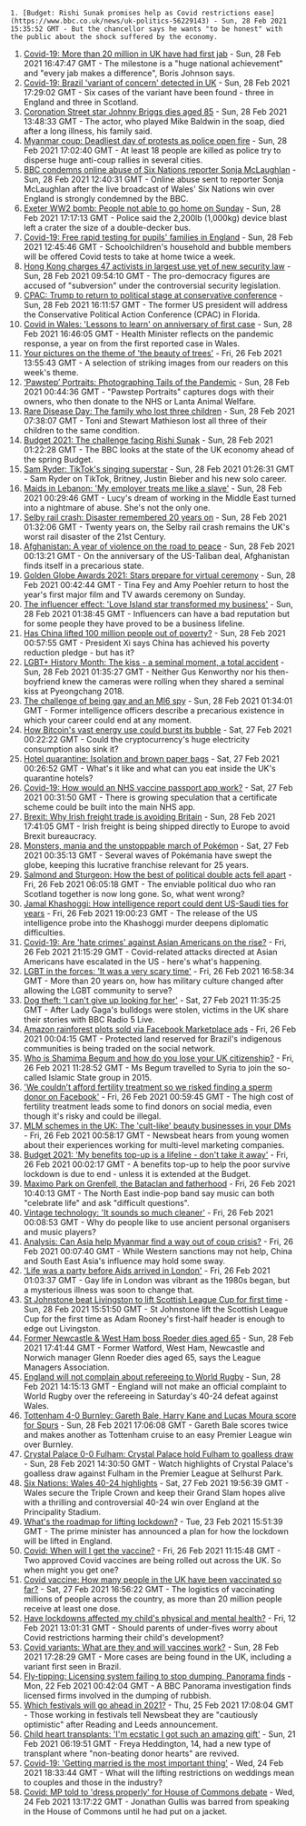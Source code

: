 
    1. [Budget: Rishi Sunak promises help as Covid restrictions ease](https://www.bbc.co.uk/news/uk-politics-56229143) - Sun, 28 Feb 2021 15:35:52 GMT - But the chancellor says he wants "to be honest" with the public about the shock suffered by the economy.
1. [Covid-19: More than 20 million in UK have had first jab](https://www.bbc.co.uk/news/uk-56231518) - Sun, 28 Feb 2021 16:47:47 GMT - The milestone is a "huge national achievement" and "every jab makes a difference", Boris Johnson says.
1. [Covid-19: Brazil 'variant of concern' detected in UK](https://www.bbc.co.uk/news/uk-56233038) - Sun, 28 Feb 2021 17:29:02 GMT - Six cases of the variant have been found - three in England and three in Scotland.
1. [Coronation Street star Johnny Briggs dies aged 85](https://www.bbc.co.uk/news/uk-56229247) - Sun, 28 Feb 2021 13:48:33 GMT - The actor, who played Mike Baldwin in the soap, died after a long illness, his family said.
1. [Myanmar coup: Deadliest day of protests as police open fire](https://www.bbc.co.uk/news/world-asia-56228357) - Sun, 28 Feb 2021 17:02:40 GMT - At least 18 people are killed as police try to disperse huge anti-coup rallies in several cities.
1. [BBC condemns online abuse of Six Nations reporter Sonja McLaughlan](https://www.bbc.co.uk/sport/rugby-union/56230006) - Sun, 28 Feb 2021 12:40:31 GMT - Online abuse sent to reporter Sonja McLaughlan after the live broadcast of Wales' Six Nations win over England is strongly condemned by the BBC.
1. [Exeter WW2 bomb: People not able to go home on Sunday](https://www.bbc.co.uk/news/uk-england-devon-56229045) - Sun, 28 Feb 2021 17:17:13 GMT - Police said the 2,200lb (1,000kg) device blast left a crater the size of a double-decker bus.
1. [Covid-19: Free rapid testing for pupils' families in England](https://www.bbc.co.uk/news/uk-56226020) - Sun, 28 Feb 2021 12:45:46 GMT - Schoolchildren's household and bubble members will be offered Covid tests to take at home twice a week.
1. [Hong Kong charges 47 activists in largest use yet of new security law](https://www.bbc.co.uk/news/world-asia-china-56228363) - Sun, 28 Feb 2021 09:54:10 GMT - The pro-democracy figures are accused of "subversion" under the controversial security legislation.
1. [CPAC: Trump to return to political stage at conservative conference](https://www.bbc.co.uk/news/world-us-canada-56230998) - Sun, 28 Feb 2021 16:11:57 GMT - The former US president will address the Conservative Political Action Conference (CPAC) in Florida.
1. [Covid in Wales: 'Lessons to learn' on anniversary of first case](https://www.bbc.co.uk/news/uk-wales-56228832) - Sun, 28 Feb 2021 16:46:05 GMT - Health Minister reflects on the pandemic response, a year on from the first reported case in Wales.
1. [Your pictures on the theme of 'the beauty of trees'](https://www.bbc.co.uk/news/in-pictures-56211135) - Fri, 26 Feb 2021 13:55:43 GMT - A selection of striking images from our readers on this week's theme.
1. [‘Pawstep’ Portraits: Photographing Tails of the Pandemic](https://www.bbc.co.uk/news/uk-england-london-56200547) - Sun, 28 Feb 2021 00:44:36 GMT - "Pawstep Portraits" captures dogs with their owners, who then donate to the NHS or Lanta Animal Welfare.
1. [Rare Disease Day: The family who lost three children](https://www.bbc.co.uk/news/uk-england-tyne-56198686) - Sun, 28 Feb 2021 07:38:07 GMT - Toni and Stewart Mathieson lost all three of their children to the same condition.
1. [Budget 2021: The challenge facing Rishi Sunak](https://www.bbc.co.uk/news/business-56112755) - Sun, 28 Feb 2021 01:22:28 GMT - The BBC looks at the state of the UK economy ahead of the spring Budget.
1. [Sam Ryder: TikTok's singing superstar](https://www.bbc.co.uk/news/newsbeat-56212555) - Sun, 28 Feb 2021 01:26:31 GMT - Sam Ryder on TikTok, Britney, Justin Bieber and his new solo career.
1. [Maids in Lebanon: 'My employer treats me like a slave'](https://www.bbc.co.uk/news/world-middle-east-56202987) - Sun, 28 Feb 2021 00:29:46 GMT - Lucy's dream of working in the Middle East turned into a nightmare of abuse. She's not the only one.
1. [Selby rail crash: Disaster remembered 20 years on](https://www.bbc.co.uk/news/uk-england-york-north-yorkshire-56085631) - Sun, 28 Feb 2021 01:32:06 GMT - Twenty years on, the Selby rail crash remains the UK's worst rail disaster of the 21st Century.
1. [Afghanistan: A year of violence on the road to peace](https://www.bbc.co.uk/news/world-asia-56157627) - Sun, 28 Feb 2021 00:13:21 GMT - On the anniversary of the US-Taliban deal, Afghanistan finds itself in a precarious state.
1. [Golden Globe Awards 2021: Stars prepare for virtual ceremony](https://www.bbc.co.uk/news/entertainment-arts-56160807) - Sun, 28 Feb 2021 00:42:44 GMT - Tina Fey and Amy Poehler return to host the year's first major film and TV awards ceremony on Sunday.
1. [The influencer effect: 'Love Island star transformed my business'](https://www.bbc.co.uk/news/technology-56209250) - Sun, 28 Feb 2021 01:38:45 GMT - Influencers can have a bad reputation but for some people they have proved to be a business lifeline.
1. [Has China lifted 100 million people out of poverty?](https://www.bbc.co.uk/news/56213271) - Sun, 28 Feb 2021 00:57:55 GMT - President Xi says China has achieved his poverty reduction pledge - but has it?
1. [LGBT+ History Month: The kiss - a seminal moment, a total accident](https://www.bbc.co.uk/sport/winter-sports/56168548) - Sun, 28 Feb 2021 01:35:27 GMT - Neither Gus Kenworthy nor his then-boyfriend knew the cameras were rolling when they shared a seminal kiss at Pyeongchang 2018.
1. [The challenge of being gay and an MI6 spy](https://www.bbc.co.uk/news/uk-56211665) - Sun, 28 Feb 2021 01:34:01 GMT - Former intelligence officers describe a precarious existence in which your career could end at any moment.
1. [How Bitcoin's vast energy use could burst its bubble](https://www.bbc.co.uk/news/science-environment-56215787) - Sat, 27 Feb 2021 00:22:22 GMT - Could the cryptocurrency's huge electricity consumption also sink it?
1. [Hotel quarantine: Isolation and brown paper bags](https://www.bbc.co.uk/news/uk-56212665) - Sat, 27 Feb 2021 00:26:52 GMT - What's it like and what can you eat inside the UK's quarantine hotels?
1. [Covid-19: How would an NHS vaccine passport app work?](https://www.bbc.co.uk/news/technology-56198552) - Sat, 27 Feb 2021 00:31:50 GMT - There is growing speculation that a certificate scheme could be built into the main NHS app.
1. [Brexit: Why Irish freight trade is avoiding Britain](https://www.bbc.co.uk/news/56201463) - Sun, 28 Feb 2021 17:41:05 GMT - Irish freight is being shipped directly to Europe to avoid Brexit bureaucracy.
1. [Monsters, mania and the unstoppable march of Pokémon](https://www.bbc.co.uk/news/world-asia-56178987) - Sat, 27 Feb 2021 00:35:13 GMT - Several waves of Pokémania have swept the globe, keeping this lucrative franchise relevant for 25 years.
1. [Salmond and Sturgeon: How the best of political double acts fell apart](https://www.bbc.co.uk/news/uk-scotland-56166753) - Fri, 26 Feb 2021 06:05:18 GMT - The enviable political duo who ran Scotland together is now long gone. So, what went wrong?
1. [Jamal Khashoggi: How intelligence report could dent US-Saudi ties for years](https://www.bbc.co.uk/news/world-us-canada-56206325) - Fri, 26 Feb 2021 19:00:23 GMT - The release of the US intelligence probe into the Khashoggi murder deepens diplomatic difficulties.
1. [Covid-19: Are 'hate crimes' against Asian Americans on the rise?](https://www.bbc.co.uk/news/world-us-canada-56218684) - Fri, 26 Feb 2021 21:15:29 GMT - Covid-related attacks directed at Asian Americans have escalated in the US - here's what's happening.
1. [LGBT in the forces: 'It was a very scary time'](https://www.bbc.co.uk/news/uk-england-devon-56187485) - Fri, 26 Feb 2021 16:58:34 GMT - More than 20 years on, how has military culture changed after allowing the LGBT community to serve?
1. [Dog theft: 'I can't give up looking for her'](https://www.bbc.co.uk/news/uk-56214506) - Sat, 27 Feb 2021 11:35:25 GMT - After Lady Gaga's bulldogs were stolen, victims in the UK share their stories with BBC Radio 5 Live.
1. [Amazon rainforest plots sold via Facebook Marketplace ads](https://www.bbc.co.uk/news/technology-56168844) - Fri, 26 Feb 2021 00:04:15 GMT - Protected land reserved for Brazil's indigenous communities is being traded on the social network.
1. [Who is Shamima Begum and how do you lose your UK citizenship?](https://www.bbc.co.uk/news/explainers-53428191) - Fri, 26 Feb 2021 11:28:52 GMT - Ms Begum travelled to Syria to join the so-called Islamic State group in 2015.
1. ['We couldn’t afford fertility treatment so we risked finding a sperm donor on Facebook'](https://www.bbc.co.uk/news/stories-56182987) - Fri, 26 Feb 2021 00:59:45 GMT - The high cost of fertility treatment leads some to find donors on social media, even though it's risky and could be illegal.
1. [MLM schemes in the UK: The 'cult-like' beauty businesses in your DMs](https://www.bbc.co.uk/news/newsbeat-55145586) - Fri, 26 Feb 2021 00:58:17 GMT - Newsbeat hears from young women about their experiences working for multi-level marketing companies.
1. [Budget 2021: 'My benefits top-up is a lifeline - don't take it away'](https://www.bbc.co.uk/news/business-55990041) - Fri, 26 Feb 2021 00:02:17 GMT - A benefits top-up to help the poor survive lockdown is due to end - unless it is extended at the Budget.
1. [Maximo Park on Grenfell, the Bataclan and fatherhood](https://www.bbc.co.uk/news/entertainment-arts-56199486) - Fri, 26 Feb 2021 10:40:13 GMT - The North East indie-pop band say music can both "celebrate life" and ask "difficult questions".
1. [Vintage technology: 'It sounds so much cleaner'](https://www.bbc.co.uk/news/business-55808632) - Fri, 26 Feb 2021 00:08:53 GMT - Why do people like to use ancient personal organisers and music players?
1. [Analysis: Can Asia help Myanmar find a way out of coup crisis?](https://www.bbc.co.uk/news/world-asia-56192105) - Fri, 26 Feb 2021 00:07:40 GMT - While Western sanctions may not help, China and South East Asia's influence may hold some sway.
1. ['Life was a party before Aids arrived in London'](https://www.bbc.co.uk/news/uk-england-london-55983269) - Fri, 26 Feb 2021 01:03:37 GMT - Gay life in London was vibrant as the 1980s began, but a mysterious illness was soon to change that.
1. [St Johnstone beat Livingston to lift Scottish League Cup for first time](https://www.bbc.co.uk/sport/football/56217717) - Sun, 28 Feb 2021 15:51:50 GMT - St Johnstone lift the Scottish League Cup for the first time as Adam Rooney's first-half header is enough to edge out Livingston.
1. [Former Newcastle & West Ham boss Roeder dies aged 65](https://www.bbc.co.uk/sport/football/56233217) - Sun, 28 Feb 2021 17:41:44 GMT - Former Watford, West Ham, Newcastle and Norwich manager Glenn Roeder dies aged 65, says the League Managers Association.
1. [England will not complain about refereeing to World Rugby](https://www.bbc.co.uk/sport/rugby-union/56230186) - Sun, 28 Feb 2021 14:15:13 GMT - England will not make an official complaint to World Rugby over the refereeing in Saturday's 40-24 defeat against Wales.
1. [Tottenham 4-0 Burnley: Gareth Bale, Harry Kane and Lucas Moura score for Spurs](https://www.bbc.co.uk/sport/football/56143442) - Sun, 28 Feb 2021 17:06:08 GMT - Gareth Bale scores twice and makes another as Tottenham cruise to an easy Premier League win over Burnley.
1. [Crystal Palace 0-0 Fulham: Crystal Palace hold Fulham to goalless draw](https://www.bbc.co.uk/sport/av/football/56231625) - Sun, 28 Feb 2021 14:30:50 GMT - Watch highlights of Crystal Palace's goalless draw against Fulham in the Premier League at Selhurst Park.
1. [Six Nations: Wales 40-24 highlights](https://www.bbc.co.uk/sport/av/rugby-union/56226561) - Sat, 27 Feb 2021 19:56:39 GMT - Wales secure the Triple Crown and keep their Grand Slam hopes alive with a thrilling and controversial 40-24 win over England at the Principality Stadium.
1. [What's the roadmap for lifting lockdown?](https://www.bbc.co.uk/news/explainers-52530518) - Tue, 23 Feb 2021 15:51:39 GMT - The prime minister has announced a plan for how the lockdown will be lifted in England.
1. [Covid: When will I get the vaccine?](https://www.bbc.co.uk/news/health-55045639) - Fri, 26 Feb 2021 11:15:48 GMT - Two approved Covid vaccines are being rolled out across the UK. So when might you get one?
1. [Covid vaccine: How many people in the UK have been vaccinated so far?](https://www.bbc.co.uk/news/health-55274833) - Sat, 27 Feb 2021 16:56:22 GMT - The logistics of vaccinating millions of people across the country, as more than 20 million people receive at least one dose.
1. [Have lockdowns affected my child's physical and mental health?](https://www.bbc.co.uk/news/explainers-55936928) - Fri, 12 Feb 2021 13:01:31 GMT - Should parents of under-fives worry about Covid restrictions harming their child's development?
1. [Covid variants: What are they and will vaccines work?](https://www.bbc.co.uk/news/health-55659820) - Sun, 28 Feb 2021 17:28:29 GMT - More cases are being found in the UK, including a variant first seen in Brazil.
1. [Fly-tipping: Licensing system failing to stop dumping, Panorama finds](https://www.bbc.co.uk/news/uk-56128314) - Mon, 22 Feb 2021 00:42:04 GMT - A BBC Panorama investigation finds licensed firms involved in the dumping of rubbish.
1. [Which festivals will go ahead in 2021?](https://www.bbc.co.uk/news/newsbeat-56199403) - Thu, 25 Feb 2021 17:08:04 GMT - Those working in festivals tell Newsbeat they are "cautiously optimistic" after Reading and Leeds announcement.
1. [Child heart transplants: 'I'm ecstatic I got such an amazing gift'](https://www.bbc.co.uk/news/health-56138848) - Sun, 21 Feb 2021 06:19:51 GMT - Freya Heddington, 14, had a new type of transplant where "non-beating donor hearts" are revived.
1. [Covid-19: 'Getting married is the most important thing'](https://www.bbc.co.uk/news/uk-england-suffolk-56181653) - Wed, 24 Feb 2021 18:33:44 GMT - What will the lifting restrictions on weddings mean to couples and those in the industry?
1. [Covid: MP told to 'dress properly' for House of Commons debate](https://www.bbc.co.uk/news/uk-56180675) - Wed, 24 Feb 2021 13:17:22 GMT - Jonathan Gullis was barred from speaking in the House of Commons until he had put on a jacket.

